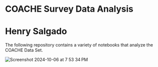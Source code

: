 # COACHE Survey Data Analysis
# Henry Salgado

The following repository contains a variety of notebooks that analyze the COACHE Data Set. 

![Screenshot 2024-10-06 at 7 53 34 PM](https://github.com/user-attachments/assets/591334cb-8bce-4617-b6d3-7c127394483c)
